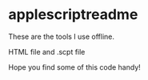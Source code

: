 # applescriptreadme


These are the tools I use offline. 

HTML file and .scpt file

Hope you find some of this code handy!  

